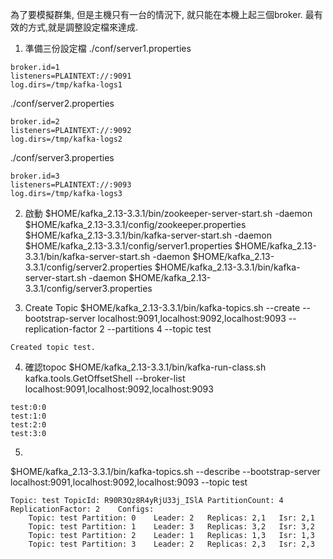 為了要模擬群集, 但是主機只有一台的情況下, 就只能在本機上起三個broker.
最有效的方式,就是調整設定檔來達成.

1. 準備三份設定檔
./conf/server1.properties
```
broker.id=1
listeners=PLAINTEXT://:9091
log.dirs=/tmp/kafka-logs1
```
./conf/server2.properties
```
broker.id=2
listeners=PLAINTEXT://:9092
log.dirs=/tmp/kafka-logs2
```
./conf/server3.properties
```
broker.id=3
listeners=PLAINTEXT://:9093
log.dirs=/tmp/kafka-logs3
```

2. 啟動
$HOME/kafka_2.13-3.3.1/bin/zookeeper-server-start.sh -daemon $HOME/kafka_2.13-3.3.1/config/zookeeper.properties
$HOME/kafka_2.13-3.3.1/bin/kafka-server-start.sh -daemon $HOME/kafka_2.13-3.3.1/config/server1.properties
$HOME/kafka_2.13-3.3.1/bin/kafka-server-start.sh -daemon $HOME/kafka_2.13-3.3.1/config/server2.properties
$HOME/kafka_2.13-3.3.1/bin/kafka-server-start.sh -daemon $HOME/kafka_2.13-3.3.1/config/server3.properties

3. Create Topic
$HOME/kafka_2.13-3.3.1/bin/kafka-topics.sh --create --bootstrap-server localhost:9091,localhost:9092,localhost:9093 --replication-factor 2 --partitions 4 --topic test
```
Created topic test.
```
4. 確認topoc
$HOME/kafka_2.13-3.3.1/bin/kafka-run-class.sh kafka.tools.GetOffsetShell --broker-list localhost:9091,localhost:9092,localhost:9093
```
test:0:0
test:1:0
test:2:0
test:3:0

```
5.
$HOME/kafka_2.13-3.3.1/bin/kafka-topics.sh --describe --bootstrap-server localhost:9091,localhost:9092,localhost:9093 --topic test
```
Topic: test	TopicId: R90R3Qz8R4yRjU33j_ISlA	PartitionCount: 4	ReplicationFactor: 2	Configs: 
	Topic: test	Partition: 0	Leader: 2	Replicas: 2,1	Isr: 2,1
	Topic: test	Partition: 1	Leader: 3	Replicas: 3,2	Isr: 3,2
	Topic: test	Partition: 2	Leader: 1	Replicas: 1,3	Isr: 1,3
	Topic: test	Partition: 3	Leader: 2	Replicas: 2,3	Isr: 2,3

```






